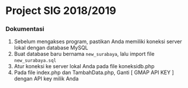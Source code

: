 # Project SIG 2018/2019

### Dokumentasi
1. Sebelum mengakses program, pastikan Anda memiliki koneksi server lokal dengan database MySQL 
2. Buat database baru bernama `new_surabaya`, lalu import file `new_surabaya.sql`
3. Atur koneksi ke server lokal Anda pada file koneksidb.php  
4. Pada file index.php dan TambahData.php, Ganti [ GMAP API KEY ] dengan API key milik Anda